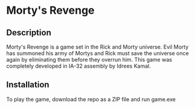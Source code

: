 # Morty's Revenge

## Description
Morty's Revenge is a game set in the Rick and Morty universe. Evil Morty has summoned his army of Mortys and Rick must save the universe once again by eliminating them before they overrun him. This game was completely developed in IA-32 assembly by Idrees Kamal. 

## Installation
To play the game, download the repo as a ZIP file and run game.exe
